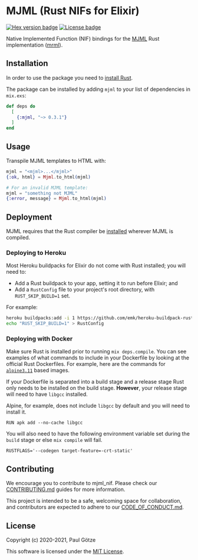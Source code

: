 # MJML (Rust NIFs for Elixir)

[![Hex version badge](https://img.shields.io/hexpm/v/mjml.svg)](https://hex.pm/packages/mjml)
[![License badge](https://img.shields.io/hexpm/l/mjml.svg)](https://github.com/adoptoposs/mjml_nif/blob/main/LICENSE.md)

Native Implemented Function (NIF) bindings for the [MJML](https://mjml.io) Rust implementation ([mrml](https://github.com/jdrouet/mrml)).

## Installation

In order to use the package you need to [install Rust](https://www.rust-lang.org/tools/install).

The package can be installed by adding `mjml` to your list of dependencies in `mix.exs`:

```elixir
def deps do
  [
    {:mjml, "~> 0.3.1"}
  ]
end
```

## Usage

Transpile MJML templates to HTML with: 

```elixir
mjml = "<mjml>...</mjml>"
{:ok, html} = Mjml.to_html(mjml)

# For an invalid MJML template:
mjml = "something not MJML"
{:error, message} = Mjml.to_html(mjml)
```

## Deployment

MJML requires that the Rust compiler be [installed](https://www.rust-lang.org/tools/install) wherever MJML is compiled.

### Deploying to Heroku

Most Heroku buildpacks for Elixir do not come with Rust installed; you will need to:

- Add a Rust buildpack to your app, setting it to run before Elixir; and
- Add a `RustConfig` file to your project's root directory, with `RUST_SKIP_BUILD=1` set.

For example:
```bash
heroku buildpacks:add -i 1 https://github.com/emk/heroku-buildpack-rust.git
echo "RUST_SKIP_BUILD=1" > RustConfig
```

### Deploying with Docker

Make sure Rust is installed prior to running `mix deps.compile`. You can see examples of what commands to include in your Dockerfile by looking at the official Rust Dockerfiles. For example, here are the commands for [`alpine3.11`](https://github.com/rust-lang/docker-rust/blob/009cc0a821ff773d54875350312731ed490d5cce/1.43.1/alpine3.11/Dockerfile) based images.

If your Dockerfile is separated into a build stage and a release stage Rust only needs to be installed on the build stage. **However**, your release stage will need to have `libgcc` installed.

Alpine, for example, does not include `libgcc` by default and you will need to install it.

```
RUN apk add --no-cache libgcc
```

You will also need to have the following environment variable set during the `build` stage or else `mix compile` will fail.

```
RUSTFLAGS='--codegen target-feature=-crt-static'
```

## Contributing

We encourage you to contribute to mjml_nif. 
Please check our [CONTRIBUTING.md](https://github.com/adoptoposs/mjml_nif/blob/main/CONTRIBUTING.md) guides for more information.

This project is intended to be a safe, welcoming space for collaboration, and contributors are expected to adhere to our [CODE_OF_CONDUCT.md](https://github.com/adoptoposs/mjml_nif/blob/main/CODE_OF_CONDUCT.md).


## License

Copyright (c) 2020-2021, Paul Götze

This software is licensed under the [MIT License](https://github.com/adoptoposs/mjml_nif/blob/main/LICENSE.md).

